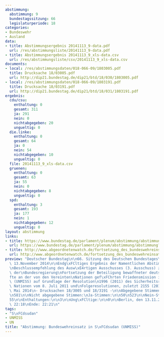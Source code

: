 ```yaml
---
abstimmung:
  abstimmung: 9
  bundestagssitzung: 66
  legislaturperiode: 18
categories:
- Bundeswehr
- Ausland
data:
- title: Abstimmungsergebnis 20141113_9-data.pdf
  url: /res/abstimmungsliste/20141113_9-data.pdf
- title: Abstimmungsergebnis 20141113_9_xls-data.csv
  url: /res/abstimmungsliste/csv/20141113_9_xls-data.csv
documents:
- local: /res/abstimmungsdaten/018-066-09/1803005.pdf
  title: Drucksache 18/03005.pdf
  url: http://dip21.bundestag.de/dip21/btd/18/030/1803005.pdf
- local: /res/abstimmungsdaten/018-066-09/1803191.pdf
  title: Drucksache 18/03191.pdf
  url: http://dip21.bundestag.de/dip21/btd/18/031/1803191.pdf
ergebnis:
  cdu/csu:
    enthaltung: 0
    gesamt: 311
    ja: 291
    nein: 0
    nichtabgegeben: 20
    ungueltig: 0
  die.linke:
    enthaltung: 0
    gesamt: 64
    ja: 0
    nein: 54
    nichtabgegeben: 10
    ungueltig: 0
  file: 20141113_9_xls-data.csv
  gruenen:
    enthaltung: 0
    gesamt: 63
    ja: 55
    nein: 0
    nichtabgegeben: 8
    ungueltig: 0
  spd:
    enthaltung: 3
    gesamt: 193
    ja: 177
    nein: 1
    nichtabgegeben: 12
    ungueltig: 0
layout: abstimmung
links:
- title: https://www.bundestag.de/parlament/plenum/abstimmung/abstimmung?id=315
  url: https://www.bundestag.de/parlament/plenum/abstimmung/abstimmung?id=315
- title: http://www.abgeordnetenwatch.de/fortsetzung_des_bundeswehreinsatzes_im_suedsudan-1105-693.html
  url: http://www.abgeordnetenwatch.de/fortsetzung_des_bundeswehreinsatzes_im_suedsudan-1105-693.html
preview: "Deutscher Bundestag\n\n66. Sitzung des Deutschen Bundestages\nam Donnerstag,\
  \ 13.November 2014\n\nEndg\xFCltiges Ergebnis der Namentlichen Abstimmung Nr. 9\n\
  \nBeschlussempfehlung des Ausw\xE4rtigen Ausschusses (3. Ausschuss) zu dem Antrag\
  \ der\nBundesregierung\nFortsetzung der Beteiligung bewaffneter deutscher Streitkr\xE4\
  fte an der von den Vereinten\nNationen gef\xFChrten Friedensmission in S\xFCdsudan\
  \ (UNMISS) auf Grundlage der Resolution\n1996 (2011) des Sicherheitsrates der Vereinten\
  \ Nationen vom 8. Juli 2011 und\nFolgeresolutionen, zuletzt 2155 (2014) vom 27.\
  \ Mai 2014\n- Drucksachen 18/3005 und 18/3191 -\n\nAbgegebene Stimmen insgesamt:\n\
  \n581\n\nNicht abgegebene Stimmen:\nJa-Stimmen:\n\n50\n523\n\nNein-Stimmen:\n\n\
  55\n\nEnthaltungen:\n\n3\n\nUng\xFCltige:\n\n0\n\nBerlin, den 13.11.2014\n\nBeginn:\
  \ 22:18\nEnde: 22:21\n"
tags:
- "S\xFCdsudan"
- UNMISS
- UN
title: "Abstimmung: Bundeswehreinsatz in S\xFCdsudan (UNMISS)"
---
```

